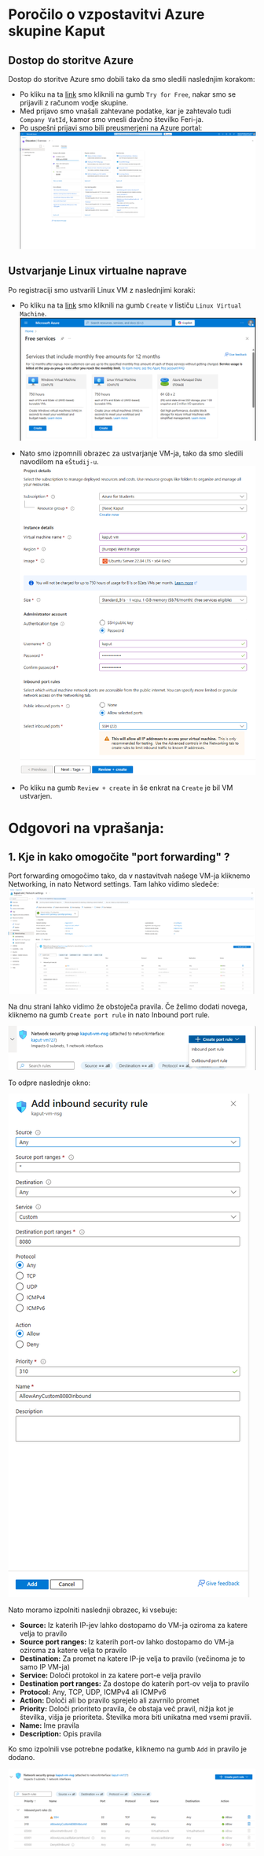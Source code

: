 # Poročilo o vzpostavitvi Azure skupine Kaput

## Dostop do storitve Azure
Dostop do storitve Azure smo dobili tako da smo sledili naslednjim korakom:
- Po kliku na ta [link](https://azure.microsoft.com/en-us/pricing/purchase-options/azure-account?icid=azurefaq) smo kliknili na gumb `Try for Free`, nakar smo se prijavili z računom vodje skupine.
- Med prijavo smo vnašali zahtevane podatke, kar je zahtevalo tudi `Company VatId`, kamor smo vnesli davčno številko Feri-ja.
- Po uspešni prijavi smo bili preusmerjeni na Azure portal:
![Azure portal](images/portal.png)

## Ustvarjanje Linux virtualne naprave
Po registraciji smo ustvarili Linux VM z naslednjimi koraki:
- Po kliku na ta [link](https://portal.azure.com/#view/Microsoft_Azure_Billing/FreeServicesBlade) smo kliknili na gumb `Create` v lističu `Linux Virtual Machine`.
![Ustvarjanje Linux VM](images/vm-create-gumb.png)

- Nato smo izpomnili obrazec za ustvarjanje VM-ja, tako da smo sledili navodilom na `eŠtudij-u`.
![Ustvarjanje VM](images/vm-create.png)

- Po kliku na gumb `Review + create` in še enkrat na `Create` je bil VM ustvarjen.


# Odgovori na vprašanja:

## 1. Kje in kako omogočite "port forwarding" ?

Port forwarding omogočimo tako, da v nastavitvah našege VM-ja kliknemo Networking, in nato Netword settings. Tam lahko vidimo sledeče:
![Netword settings](images/network-settings.png)

Na dnu strani lahko vidimo že obstoječa pravila. Če želimo dodati novega, kliknemo na gumb `Create port rule` in nato Inbound port rule.

![Create port rule](images/create-port-rule.png)

To odpre naslednje okno:

![Port rule form](images/port-rule-form.png)

Nato moramo izpolniti naslednji obrazec, ki vsebuje:
- **Source:** Iz katerih IP-jev lahko dostopamo do VM-ja oziroma za katere velja to pravilo
- **Source port ranges:** Iz katerih port-ov lahko dostopamo do VM-ja oziroma za katere velja to pravilo
- **Destination:** Za promet na katere IP-je velja to pravilo (večinoma je to samo IP VM-ja)
- **Service:** Določi protokol in za katere port-e velja pravilo
- **Destination port ranges:** Za dostope do katerih port-ov velja to pravilo
- **Protocol:** Any, TCP, UDP, ICMPv4 ali ICMPv6
- **Action:** Določi ali bo pravilo sprejelo ali zavrnilo promet
- **Priority:** Določi prioriteto pravila, če obstaja več pravil, nižja kot je številka, višja je prioriteta. Številka mora biti unikatna med vsemi pravili.
- **Name:** Ime pravila
- **Description:** Opis pravila

Ko smo izpolnili vse potrebne podatke, kliknemo na gumb `Add` in pravilo je dodano.

![Inbound rule example](images/inbound-rule-example.png)